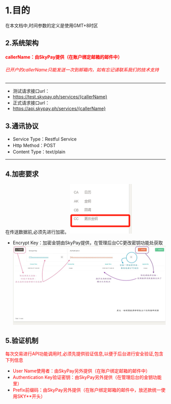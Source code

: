 # 1.目的

在本文档中,时间参数的定义是使用GMT+8时区
## 2.系统架构
#### <font color = red>callerName：由SkyPay提供（在账户绑定邮箱的邮件中）</font>
######  <font color = red>已开户的callerName只能发送一次到邮箱内，如有忘记请联系我们的技术支持</font>
_________________
- 测试请求接口url：
- https://test.skypay.ph/services/{callerName}
- 正式请求接口url：
- https://api.skypay.ph/services/{callerName}
## 3.通讯协议
- Service Type：Restful Service
- Http Method：POST
- Content Type：text/plain
_________________

## 4.加密要求
在传送数据前,必须先进行加密。
![](./public/CC更改金钥.png "Shiprock")
- Encrypt Key：加密金钥由SkyPay提供，在管理后台CC更改密钥功能处获取
![](./public/生成秘钥流程.jpg)

## 5.验证机制
<font color = red>每次交易进行API功能调用时,必须先提供验证信息,以便于后台进行安全验证,包含下列信息</font>
- <font color = red>User Name使用者：由SkyPay另外提供（在账户绑定邮箱的邮件中）</font>
- <font color = red>Authentication Key验证密钥：由SkyPay另外提供（在管理后台的金钥功能里）</font>
- <font color = red>Prefix前缀码：由SkyPay另外提供（在账户绑定邮箱的邮件中，放还款统一使用SKY**开头）</font>